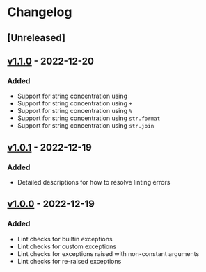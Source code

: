 # Changelog

## [Unreleased]

## [v1.1.0] - 2022-12-20

### Added

- Support for string concentration using ` `
- Support for string concentration using `+`
- Support for string concentration using `%`
- Support for string concentration using `str.format`
- Support for string concentration using `str.join`

## [v1.0.1] - 2022-12-19

### Added

- Detailed descriptions for how to resolve linting errors

## [v1.0.0] - 2022-12-19

### Added

- Lint checks for builtin exceptions
- Lint checks for custom exceptions
- Lint checks for exceptions raised with non-constant arguments
- Lint checks for re-raised exceptions

[//]: # "Release links"
[v1.1.0]: https://github.com/jdkandersson/flake8-error-link/releases/v1.1.0
[v1.0.1]: https://github.com/jdkandersson/flake8-error-link/releases/v1.0.1
[v1.0.0]: https://github.com/jdkandersson/flake8-error-link/releases/v1.0.0

